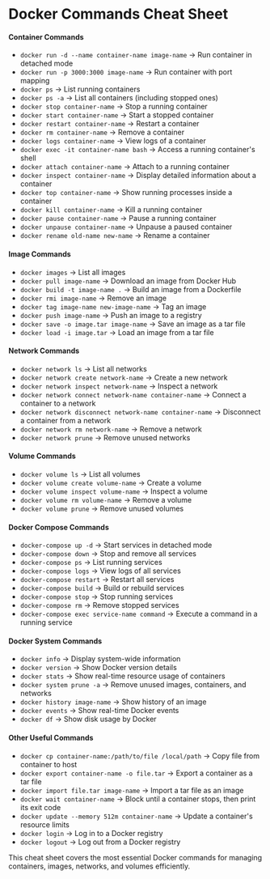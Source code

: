 # Docker Commands Cheat Sheet

#### **Container Commands**
- `docker run -d --name container-name image-name` → Run container in detached mode
- `docker run -p 3000:3000 image-name` → Run container with port mapping
- `docker ps` → List running containers
- `docker ps -a` → List all containers (including stopped ones)
- `docker stop container-name` → Stop a running container
- `docker start container-name` → Start a stopped container
- `docker restart container-name` → Restart a container
- `docker rm container-name` → Remove a container
- `docker logs container-name` → View logs of a container
- `docker exec -it container-name bash` → Access a running container's shell
- `docker attach container-name` → Attach to a running container
- `docker inspect container-name` → Display detailed information about a container
- `docker top container-name` → Show running processes inside a container
- `docker kill container-name` → Kill a running container
- `docker pause container-name` → Pause a running container
- `docker unpause container-name` → Unpause a paused container
- `docker rename old-name new-name` → Rename a container

#### **Image Commands**
- `docker images` → List all images
- `docker pull image-name` → Download an image from Docker Hub
- `docker build -t image-name .` → Build an image from a Dockerfile
- `docker rmi image-name` → Remove an image
- `docker tag image-name new-image-name` → Tag an image
- `docker push image-name` → Push an image to a registry
- `docker save -o image.tar image-name` → Save an image as a tar file
- `docker load -i image.tar` → Load an image from a tar file

#### **Network Commands**
- `docker network ls` → List all networks
- `docker network create network-name` → Create a new network
- `docker network inspect network-name` → Inspect a network
- `docker network connect network-name container-name` → Connect a container to a network
- `docker network disconnect network-name container-name` → Disconnect a container from a network
- `docker network rm network-name` → Remove a network
- `docker network prune` → Remove unused networks

#### **Volume Commands**
- `docker volume ls` → List all volumes
- `docker volume create volume-name` → Create a volume
- `docker volume inspect volume-name` → Inspect a volume
- `docker volume rm volume-name` → Remove a volume
- `docker volume prune` → Remove unused volumes

#### **Docker Compose Commands**
- `docker-compose up -d` → Start services in detached mode
- `docker-compose down` → Stop and remove all services
- `docker-compose ps` → List running services
- `docker-compose logs` → View logs of all services
- `docker-compose restart` → Restart all services
- `docker-compose build` → Build or rebuild services
- `docker-compose stop` → Stop running services
- `docker-compose rm` → Remove stopped services
- `docker-compose exec service-name command` → Execute a command in a running service

#### **Docker System Commands**
- `docker info` → Display system-wide information
- `docker version` → Show Docker version details
- `docker stats` → Show real-time resource usage of containers
- `docker system prune -a` → Remove unused images, containers, and networks
- `docker history image-name` → Show history of an image
- `docker events` → Show real-time Docker events
- `docker df` → Show disk usage by Docker

#### **Other Useful Commands**
- `docker cp container-name:/path/to/file /local/path` → Copy file from container to host
- `docker export container-name -o file.tar` → Export a container as a tar file
- `docker import file.tar image-name` → Import a tar file as an image
- `docker wait container-name` → Block until a container stops, then print its exit code
- `docker update --memory 512m container-name` → Update a container's resource limits
- `docker login` → Log in to a Docker registry
- `docker logout` → Log out from a Docker registry

This cheat sheet covers the most essential Docker commands for managing containers, images, networks, and volumes efficiently.

